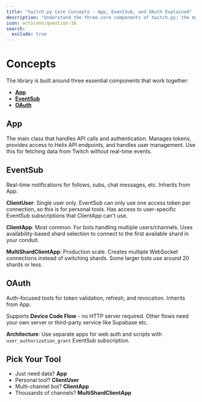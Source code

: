 ```yaml
---
title: "twitch.py Core Concepts - App, EventSub, and OAuth Explained"
description: "Understand the three core components of twitch.py: the main App class for API calls, EventSub for real-time notifications, and OAuth for authentication. Learn which tool to use for your bot or application."
icon: octicons/question-16
search:
  exclude: true
---
```


# Concepts

The library is built around three essential components that work together:

- **[App](#app)**
- **[EventSub](#eventsub)** 
- **[OAuth](#oauth)**

## App

The main class that handles API calls and authentication. Manages tokens, provides access to Helix API endpoints, and handles user management. Use this for fetching data from Twitch without real-time events.

## EventSub

Real-time notifications for follows, subs, chat messages, etc. Inherits from App.

**ClientUser**: Single user only. EventSub can only use one access token per connection, so this is for personal tools. Has access to user-specific EventSub subscriptions that ClientApp can't use.

**ClientApp**: Most common. For bots handling multiple users/channels. Uses availability-based shard selection to connect to the first available shard in your conduit.

**MultiShardClientApp**: Production scale. Creates multiple WebSocket connections instead of switching shards. Some larger bots use around 20 shards or less.

## OAuth

Auth-focused tools for token validation, refresh, and revocation. Inherits from App.

Supports **Device Code Flow** - no HTTP server required. Other flows need your own server or third-party service like Supabase etc.

**Architecture**: Use separate apps for web auth and scripts with `user_authorization_grant` EventSub subscription.


## Pick Your Tool

- Just need data? **App**
- Personal tool? **ClientUser**  
- Multi-channel bot? **ClientApp**
- Thousands of channels? **MultiShardClientApp**